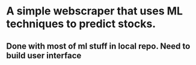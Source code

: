 # A simple webscraper that uses ML techniques to predict stocks. 
## Done with most of ml stuff in local repo. Need to build user interface

